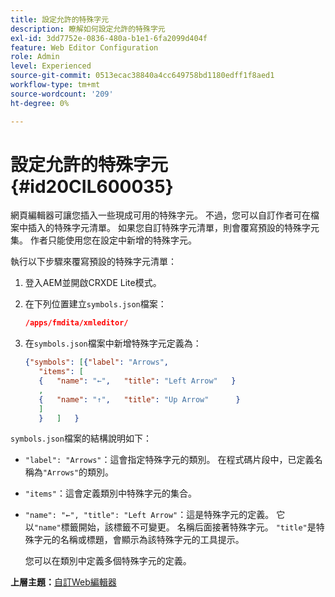```yaml
---
title: 設定允許的特殊字元
description: 瞭解如何設定允許的特殊字元
exl-id: 3dd7752e-0836-480a-b1e1-6fa2099d404f
feature: Web Editor Configuration
role: Admin
level: Experienced
source-git-commit: 0513ecac38840a4cc649758bd1180edff1f8aed1
workflow-type: tm+mt
source-wordcount: '209'
ht-degree: 0%

---
```


# 設定允許的特殊字元 {#id20CIL600035}

網頁編輯器可讓您插入一些現成可用的特殊字元。 不過，您可以自訂作者可在檔案中插入的特殊字元清單。 如果您自訂特殊字元清單，則會覆寫預設的特殊字元集。 作者只能使用您在設定中新增的特殊字元。

執行以下步驟來覆寫預設的特殊字元清單：

1. 登入AEM並開啟CRXDE Lite模式。

1. 在下列位置建立`symbols.json`檔案：

   ```json
   /apps/fmdita/xmleditor/
   ```

1. 在`symbols.json`檔案中新增特殊字元定義為：

   ```json
   {"symbols": [{"label": "Arrows",
      "items": [
      {   "name": "←",   "title": "Left Arrow"   } 
      ,   
      {   "name": "↑",   "title": "Up Arrow"      } 
      ]   
      }   ]   }
   ```


`symbols.json`檔案的結構說明如下：

- `"label": "Arrows"`：這會指定特殊字元的類別。 在程式碼片段中，已定義名稱為`"Arrows"`的類別。
- `"items"`：這會定義類別中特殊字元的集合。
- `"name": "←", "title": "Left Arrow"`：這是特殊字元的定義。 它以`"name"`標籤開始，該標籤不可變更。 名稱后面接著特殊字元。 `"title"`是特殊字元的名稱或標題，會顯示為該特殊字元的工具提示。

  您可以在類別中定義多個特殊字元的定義。


**上層主題：**[&#x200B;自訂Web編輯器](conf-web-editor.md)
